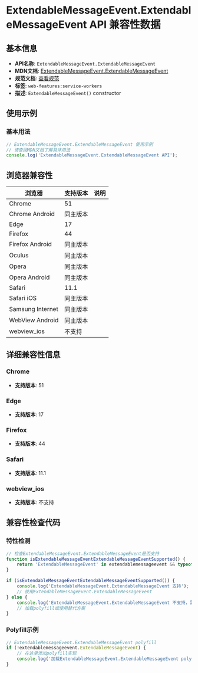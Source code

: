 # ExtendableMessageEvent.ExtendableMessageEvent API 兼容性数据

## 基本信息

- **API名称**: `ExtendableMessageEvent.ExtendableMessageEvent`
- **MDN文档**: [ExtendableMessageEvent.ExtendableMessageEvent](https://developer.mozilla.org/docs/Web/API/ExtendableMessageEvent/ExtendableMessageEvent)
- **规范文档**: [查看规范](https://w3c.github.io/ServiceWorker/#dom-extendablemessageevent-extendablemessageevent)
- **标签**: `web-features:service-workers`
- **描述**: `ExtendableMessageEvent()` constructor

## 使用示例

### 基本用法

```javascript
// ExtendableMessageEvent.ExtendableMessageEvent 使用示例
// 请查阅MDN文档了解具体用法
console.log('ExtendableMessageEvent.ExtendableMessageEvent API');
```

## 浏览器兼容性

| 浏览器 | 支持版本 | 说明 |
|--------|----------|------|
| Chrome | 51 |  |
| Chrome Android | 同主版本 |  |
| Edge | 17 |  |
| Firefox | 44 |  |
| Firefox Android | 同主版本 |  |
| Oculus | 同主版本 |  |
| Opera | 同主版本 |  |
| Opera Android | 同主版本 |  |
| Safari | 11.1 |  |
| Safari iOS | 同主版本 |  |
| Samsung Internet | 同主版本 |  |
| WebView Android | 同主版本 |  |
| webview_ios | 不支持 |  |

## 详细兼容性信息

### Chrome

- **支持版本**: 51

### Edge

- **支持版本**: 17

### Firefox

- **支持版本**: 44

### Safari

- **支持版本**: 11.1

### webview_ios

- **支持版本**: 不支持

## 兼容性检查代码

### 特性检测

```javascript
// 检查ExtendableMessageEvent.ExtendableMessageEvent是否支持
function isExtendableMessageEventExtendableMessageEventSupported() {
    return 'ExtendableMessageEvent' in extendablemessageevent && typeof extendablemessageevent.ExtendableMessageEvent === 'function';
}

if (isExtendableMessageEventExtendableMessageEventSupported()) {
    console.log('ExtendableMessageEvent.ExtendableMessageEvent 支持');
    // 使用ExtendableMessageEvent.ExtendableMessageEvent
} else {
    console.log('ExtendableMessageEvent.ExtendableMessageEvent 不支持，需要polyfill');
    // 加载polyfill或使用替代方案
}
```

### Polyfill示例

```javascript
// ExtendableMessageEvent.ExtendableMessageEvent polyfill
if (!extendablemessageevent.ExtendableMessageEvent) {
    // 在这里添加polyfill实现
    console.log('加载ExtendableMessageEvent.ExtendableMessageEvent polyfill');
}
```

